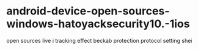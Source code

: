 # android-device-open-sources-windows-hatoyacksecurity10.-1ios
open sources live i tracking effect beckab protection protocol setting shei 
